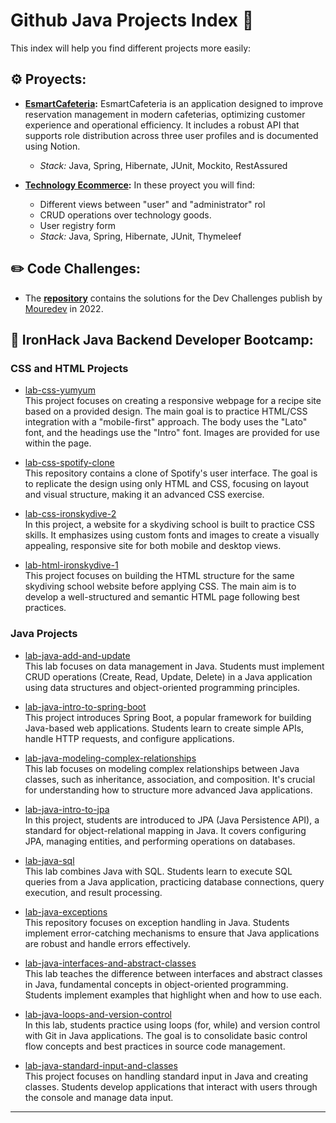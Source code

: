 # Github Java Projects Index 📖

This index will help you find different projects more easily:

## ⚙️ Proyects: 

 - **[EsmartCafeteria][5]:** EsmartCafeteria is an application designed to improve reservation management in modern cafeterias, optimizing customer experience and operational efficiency. It includes a robust API that supports role distribution across three user profiles and is documented using Notion.
    * *Stack:* Java, Spring, Hibernate, JUnit, Mockito, RestAssured

 - **[Technology Ecommerce][1]:** In these proyect you will find:
    * Different views between "user" and "administrator" rol
    * CRUD operations over technology goods. 
    * User registry form
    * *Stack:* Java, Spring, Hibernate, JUnit, Thymeleef


## ✏️ Code Challenges:

- The **[repository][4]** contains the solutions for the Dev Challenges publish by [Mouredev][3] in 2022.


## 📖 IronHack Java Backend Developer Bootcamp:

### CSS and HTML Projects

- [lab-css-yumyum](https://github.com/esmartdie/lab-css-yumyum)  
This project focuses on creating a responsive webpage for a recipe site based on a provided design. The main goal is to practice HTML/CSS integration with a "mobile-first" approach. The body uses the "Lato" font, and the headings use the "Intro" font. Images are provided for use within the page.  

- [lab-css-spotify-clone](https://github.com/esmartdie/lab-css-spotify-clone)  
This repository contains a clone of Spotify's user interface. The goal is to replicate the design using only HTML and CSS, focusing on layout and visual structure, making it an advanced CSS exercise.  


- [lab-css-ironskydive-2](https://github.com/esmartdie/lab-css-ironskydive-2)  
In this project, a website for a skydiving school is built to practice CSS skills. It emphasizes using custom fonts and images to create a visually appealing, responsive site for both mobile and desktop views.  

- [lab-html-ironskydive-1](https://github.com/esmartdie/lab-html-ironskydive-1)  
This project focuses on building the HTML structure for the same skydiving school website before applying CSS. The main aim is to develop a well-structured and semantic HTML page following best practices.  

### Java Projects

- [lab-java-add-and-update](https://github.com/esmartdie/lab-java-add-and-update)  
This lab focuses on data management in Java. Students must implement CRUD operations (Create, Read, Update, Delete) in a Java application using data structures and object-oriented programming principles.  

- [lab-java-intro-to-spring-boot](https://github.com/esmartdie/lab-java-intro-to-spring-boot)  
This project introduces Spring Boot, a popular framework for building Java-based web applications. Students learn to create simple APIs, handle HTTP requests, and configure applications.  

- [lab-java-modeling-complex-relationships](https://github.com/esmartdie/lab-java-modeling-complex-relationships)  
This lab focuses on modeling complex relationships between Java classes, such as inheritance, association, and composition. It's crucial for understanding how to structure more advanced Java applications.  

- [lab-java-intro-to-jpa](https://github.com/esmartdie/lab-java-intro-to-jpa)  
In this project, students are introduced to JPA (Java Persistence API), a standard for object-relational mapping in Java. It covers configuring JPA, managing entities, and performing operations on databases.  

- [lab-java-sql](https://github.com/esmartdie/lab-java-sql)  
This lab combines Java with SQL. Students learn to execute SQL queries from a Java application, practicing database connections, query execution, and result processing.  

- [lab-java-exceptions](https://github.com/esmartdie/lab-java-exceptions)  
This repository focuses on exception handling in Java. Students implement error-catching mechanisms to ensure that Java applications are robust and handle errors effectively.  

- [lab-java-interfaces-and-abstract-classes](https://github.com/esmartdie/lab-java-interfaces-and-abstract-classes)  
This lab teaches the difference between interfaces and abstract classes in Java, fundamental concepts in object-oriented programming. Students implement examples that highlight when and how to use each.  

- [lab-java-loops-and-version-control](https://github.com/esmartdie/lab-java-loops-and-version-control)  
In this lab, students practice using loops (for, while) and version control with Git in Java applications. The goal is to consolidate basic control flow concepts and best practices in source code management.  

- [lab-java-standard-input-and-classes](https://github.com/esmartdie/lab-java-standard-input-and-classes)  
This project focuses on handling standard input in Java and creating classes. Students develop applications that interact with users through the console and manage data input.  

---




[1]: https://github.com/esmartdie/Spring_Ecommerce
[2]: https://github.com/esmartdie/QA_Engineer_Interview
[3]: https://github.com/mouredev
[4]: https://github.com/esmartdie/Dev_Challenges_2022
[5]: https://github.com/esmartdie/EsmartCafeteria
